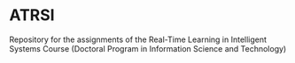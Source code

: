 # ATRSI
Repository for the assignments of the Real-Time Learning in Intelligent Systems Course (Doctoral Program in Information Science and Technology)
